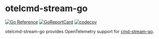 # otelcmd-stream-go

[![Go Reference](https://pkg.go.dev/badge/github.com/cmd-stream/otelcmd-stream-go.svg)](https://pkg.go.dev/github.com/cmd-stream/otelcmd-stream-go)
[![GoReportCard](https://goreportcard.com/badge/cmd-stream/otelcmd-stream-go)](https://goreportcard.com/report/github.com/cmd-stream/otelcmd-stream-go)
[![codecov](https://codecov.io/gh/cmd-stream/otelcmd-stream-go/graph/badge.svg?token=04UEO65CLJ)](https://codecov.io/gh/cmd-stream/otelcmd-stream-go)

otelcmd-stream-go provides OpenTelemetry support for [cmd-stream-go](https://github.com/cmd-stream/cmd-stream-go).